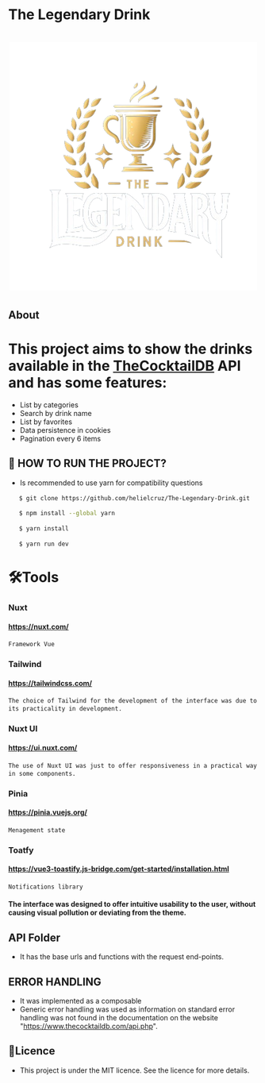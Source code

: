 # The Legendary Drink

<h1 align="center">
    <img src="./assets//images/_c6668a1a-b7c3-48e5-be1e-67501f56d759-removebg-preview (1).png">

## <h2>About</h2>
# This project aims to show the drinks available in the <a href="https://www.thecocktaildb.com/api.php">TheCocktailDB</a> API and has some features:



- List by categories
- Search by drink name
- List by favorites
- Data persistence in cookies
- Pagination every 6 items


## 🍹 HOW TO RUN THE PROJECT?

- Is recommended to use yarn for compatibility questions

 ```bash
    $ git clone https://github.com/helielcruz/The-Legendary-Drink.git
```
 ```bash
    $ npm install --global yarn
```
 ```bash
    $ yarn install
```
 ```bash
    $ yarn run dev
```


# 🛠️Tools
### Nuxt
#### <a href="https://nuxt.com/">https://nuxt.com/</a>
    Framework Vue

### Tailwind
#### <a href="https://tailwindcss.com/">https://tailwindcss.com/</a>
    The choice of Tailwind for the development of the interface was due to its practicality in development.

### Nuxt UI
#### <a href="https://ui.nuxt.com/">https://ui.nuxt.com/</a>
    The use of Nuxt UI was just to offer responsiveness in a practical way in some components.

### Pinia
#### <a href="https://pinia.vuejs.org/">https://pinia.vuejs.org/</a>
    Menagement state

### Toatfy
#### <a href="https://vue3-toastify.js-bridge.com/get-started/installation.html">https://vue3-toastify.js-bridge.com/get-started/installation.html</a>
    Notifications library

#### The interface was designed to offer intuitive usability to the user, without causing visual pollution or deviating from the theme.


## API Folder
- It has the base urls and functions with the request end-points.


## ERROR HANDLING

- It was implemented as a composable
- Generic error handling was used as information on standard error handling was not found in the documentation on the website "https://www.thecocktaildb.com/api.php".

## 🧾Licence
- This project is under the MIT licence. See the licence for more details.
